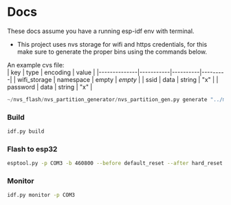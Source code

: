 # Docs 

These docs assume you have a running esp-idf env with terminal.

* This project uses nvs storage for wifi and https credentials, for this make sure to generate the proper bins using the commands below. 

An example cvs file:  
| key          | type      | encoding | value   |
|--------------|-----------|----------|---------|
| wifi_storage | namespace | empty    | _empty_ |
| ssid         | data      | string   | "x"     |
| password     | data      | string   | "x"     |

```py
~/nvs_flash/nvs_partition_generator/nvs_partition_gen.py generate "../main/nvs.csv" wifi_storage.bin 16384
```

### Build
```sh
idf.py build
```

### Flash to esp32
```sh
esptool.py -p COM3 -b 460800 --before default_reset --after hard_reset --chip esp32 write_flash --flash_mode dio --flash_freq 40m --flash_size detect 0x10000 build/main.bin 0x1000 build/bootloader/bootloader.bin 0x8000 build/partition_table/partition-table.bin 0x9000 build/certs.bin
```
### Monitor
```sh
idf.py monitor -p COM3
```